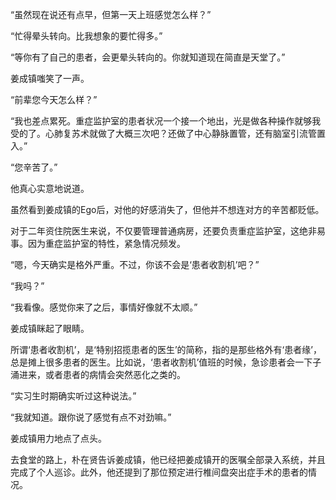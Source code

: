 “虽然现在说还有点早，但第一天上班感觉怎么样？”

“忙得晕头转向。比我想象的要忙得多。”

“等你有了自己的患者，会更晕头转向的。你就知道现在简直是天堂了。”

姜成镇嗤笑了一声。

“前辈您今天怎么样？”

“我也差点累死。重症监护室的患者状况一个接一个地出，光是做各种操作就够我受的了。心肺复苏术就做了大概三次吧？还做了中心静脉置管，还有脑室引流管置入。”

“您辛苦了。”

他真心实意地说道。

虽然看到姜成镇的Ego后，对他的好感消失了，但他并不想连对方的辛苦都贬低。

对于二年资住院医生来说，不仅要管理普通病房，还要负责重症监护室，这绝非易事。因为重症监护室的特性，紧急情况频发。

“嗯，今天确实是格外严重。不过，你该不会是‘患者收割机’吧？”

“我吗？”

“我看像。感觉你来了之后，事情好像就不太顺。”

姜成镇眯起了眼睛。

所谓‘患者收割机’，是‘特别招揽患者的医生’的简称，指的是那些格外有‘患者缘’，总是摊上很多患者的医生。比如说，‘患者收割机’值班的时候，急诊患者会一下子涌进来，或者患者的病情会突然恶化之类的。

“实习生时期确实听过这种说法。”

“我就知道。跟你说了感觉有点不对劲嘛。”

姜成镇用力地点了点头。

去食堂的路上，朴在贤告诉姜成镇，他已经把姜成镇开的医嘱全部录入系统，并且完成了个人巡诊。此外，他还提到了那位预定进行椎间盘突出症手术的患者的情况。